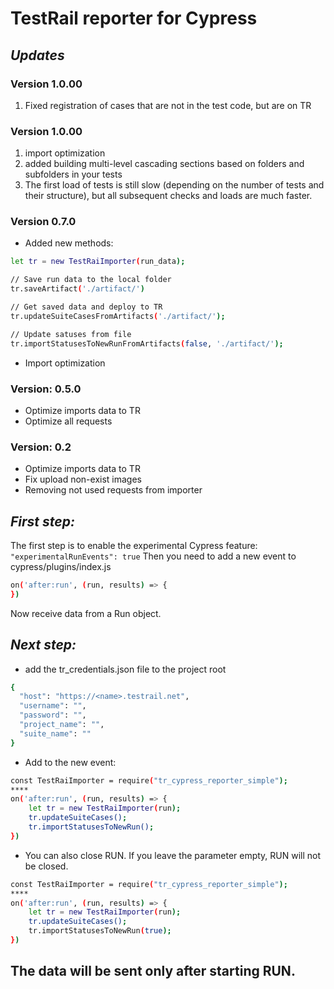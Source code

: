 # TestRail reporter for Cypress
## _Updates_
### Version 1.0.00
1. Fixed registration of cases that are not in the test code, but are on TR

### Version 1.0.00

1. import optimization
2. added building multi-level cascading sections based on folders and subfolders in your tests
3. The first load of tests is still slow (depending on the number of tests and their structure), but all subsequent checks and loads are much faster.

### Version 0.7.0
* Added new methods:
```sh
let tr = new TestRaiImporter(run_data);

// Save run data to the local folder 
tr.saveArtifact('./artifact/')

// Get saved data and deploy to TR 
tr.updateSuiteCasesFromArtifacts('./artifact/');

// Update satuses from file 
tr.importStatusesToNewRunFromArtifacts(false, './artifact/');
```
* Import optimization 
### Version: 0.5.0
* Optimize imports data to TR
* Optimize all requests
### Version: 0.2
* Optimize imports data to TR
* Fix upload non-exist images
* Removing not used requests from importer

## _First step:_
The first step is to enable the experimental Cypress feature: ``` "experimentalRunEvents": true ```
Then you need to add a new event to cypress/plugins/index.js
```sh
on('after:run', (run, results) => {
})
```
Now receive data from a Run object.

## _Next step:_
- add the tr_credentials.json file to the project root
```sh
{
  "host": "https://<name>.testrail.net",
  "username": "",
  "password": "",
  "project_name": "",
  "suite_name": ""
}
```
* Add to the new event:
```sh
const TestRaiImporter = require("tr_cypress_reporter_simple");
****
on('after:run', (run, results) => {
    let tr = new TestRaiImporter(run);
    tr.updateSuiteCases();
    tr.importStatusesToNewRun();
})
```
* You can also close RUN. If you leave the parameter empty, RUN will not be closed.
```sh
const TestRaiImporter = require("tr_cypress_reporter_simple");
****
on('after:run', (run, results) => {
    let tr = new TestRaiImporter(run);
    tr.updateSuiteCases();
    tr.importStatusesToNewRun(true);
})
```
## The data will be sent only after starting RUN.

